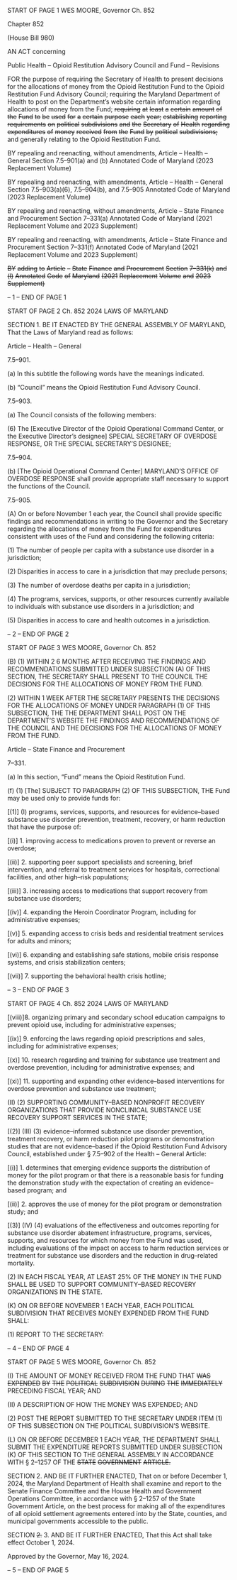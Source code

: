 START OF PAGE 1
WES MOORE, Governor Ch. 852

Chapter 852

(House Bill 980)

AN ACT concerning

Public Health – Opioid Restitution Advisory Council and Fund – Revisions

FOR the purpose of requiring the Secretary of Health to present decisions for the allocations
of money from the Opioid Restitution Fund to the Opioid Restitution Fund Advisory
Council; requiring the Maryland Department of Health to post on the Department’s
website certain information regarding allocations of money from the Fund; ~~requiring~~
~~at~~ ~~least~~ ~~a~~ ~~certain~~ ~~amount~~ ~~of~~ ~~the~~ ~~Fund~~ ~~to~~ ~~be~~ ~~used~~ ~~for~~ ~~a~~ ~~certain~~ ~~purpose~~ ~~each~~ ~~year;~~
~~establishing~~ ~~reporting~~ ~~requirements~~ ~~on~~ ~~political~~ ~~subdivisions~~ ~~and~~ ~~the~~ ~~Secretary~~ ~~of~~
~~Health~~ ~~regarding~~ ~~expenditures~~ ~~of~~ ~~money~~ ~~received~~ ~~from~~ ~~the~~ ~~Fund~~ ~~by~~ ~~political~~
~~subdivisions;~~ and generally relating to the Opioid Restitution Fund.

BY repealing and reenacting, without amendments,
Article – Health – General
Section 7.5–901(a) and (b)
Annotated Code of Maryland
(2023 Replacement Volume)

BY repealing and reenacting, with amendments,
Article – Health – General
Section 7.5–903(a)(6), 7.5–904(b), and 7.5–905
Annotated Code of Maryland
(2023 Replacement Volume)

BY repealing and reenacting, without amendments,
Article – State Finance and Procurement
Section 7–331(a)
Annotated Code of Maryland
(2021 Replacement Volume and 2023 Supplement)

BY repealing and reenacting, with amendments,
Article – State Finance and Procurement
Section 7–331(f)
Annotated Code of Maryland
(2021 Replacement Volume and 2023 Supplement)

~~BY~~ ~~adding~~ ~~to~~
~~Article~~ ~~–~~ ~~State~~ ~~Finance~~ ~~and~~ ~~Procurement~~
~~Section~~ ~~7–331(k)~~ ~~and~~ ~~(l)~~
~~Annotated~~ ~~Code~~ ~~of~~ ~~Maryland~~
~~(2021~~ ~~Replacement~~ ~~Volume~~ ~~and~~ ~~2023~~ ~~Supplement)~~

– 1 –
END OF PAGE 1

START OF PAGE 2
Ch. 852 2024 LAWS OF MARYLAND

SECTION 1. BE IT ENACTED BY THE GENERAL ASSEMBLY OF MARYLAND,
That the Laws of Maryland read as follows:

Article – Health – General

7.5–901.

(a) In this subtitle the following words have the meanings indicated.

(b) “Council” means the Opioid Restitution Fund Advisory Council.

7.5–903.

(a) The Council consists of the following members:

(6) The [Executive Director of the Opioid Operational Command Center, or
the Executive Director’s designee] SPECIAL SECRETARY OF OVERDOSE RESPONSE, OR
THE SPECIAL SECRETARY’S DESIGNEE;

7.5–904.

(b) [The Opioid Operational Command Center] MARYLAND’S OFFICE OF
OVERDOSE RESPONSE shall provide appropriate staff necessary to support the functions
of the Council.

7.5–905.

(A) On or before November 1 each year, the Council shall provide specific findings
and recommendations in writing to the Governor and the Secretary regarding the
allocations of money from the Fund for expenditures consistent with uses of the Fund and
considering the following criteria:

(1) The number of people per capita with a substance use disorder in a
jurisdiction;

(2) Disparities in access to care in a jurisdiction that may preclude persons;

(3) The number of overdose deaths per capita in a jurisdiction;

(4) The programs, services, supports, or other resources currently available
to individuals with substance use disorders in a jurisdiction; and

(5) Disparities in access to care and health outcomes in a jurisdiction.

– 2 –
END OF PAGE 2

START OF PAGE 3
WES MOORE, Governor Ch. 852

(B) (1) WITHIN 2 6 MONTHS AFTER RECEIVING THE FINDINGS AND
RECOMMENDATIONS SUBMITTED UNDER SUBSECTION (A) OF THIS SECTION, THE
SECRETARY SHALL PRESENT TO THE COUNCIL THE DECISIONS FOR THE
ALLOCATIONS OF MONEY FROM THE FUND.

(2) WITHIN 1 WEEK AFTER THE SECRETARY PRESENTS THE
DECISIONS FOR THE ALLOCATIONS OF MONEY UNDER PARAGRAPH (1) OF THIS
SUBSECTION, THE THE DEPARTMENT SHALL POST ON THE DEPARTMENT’S WEBSITE
THE FINDINGS AND RECOMMENDATIONS OF THE COUNCIL AND THE DECISIONS FOR
THE ALLOCATIONS OF MONEY FROM THE FUND.

Article – State Finance and Procurement

7–331.

(a) In this section, “Fund” means the Opioid Restitution Fund.

(f) (1) [The] SUBJECT TO PARAGRAPH (2) OF THIS SUBSECTION, THE
Fund may be used only to provide funds for:

[(1)] (I) programs, services, supports, and resources for evidence–based
substance use disorder prevention, treatment, recovery, or harm reduction that have the
purpose of:

[(i)] 1. improving access to medications proven to prevent or
reverse an overdose;

[(ii)] 2. supporting peer support specialists and screening, brief
intervention, and referral to treatment services for hospitals, correctional facilities, and
other high–risk populations;

[(iii)] 3. increasing access to medications that support recovery
from substance use disorders;

[(iv)] 4. expanding the Heroin Coordinator Program, including for
administrative expenses;

[(v)] 5. expanding access to crisis beds and residential treatment
services for adults and minors;

[(vi)] 6. expanding and establishing safe stations, mobile crisis
response systems, and crisis stabilization centers;

[(vii)] 7. supporting the behavioral health crisis hotline;

– 3 –
END OF PAGE 3

START OF PAGE 4
Ch. 852 2024 LAWS OF MARYLAND

[(viii)]8. organizing primary and secondary school education
campaigns to prevent opioid use, including for administrative expenses;

[(ix)] 9. enforcing the laws regarding opioid prescriptions and
sales, including for administrative expenses;

[(x)] 10. research regarding and training for substance use
treatment and overdose prevention, including for administrative expenses; and

[(xi)] 11. supporting and expanding other evidence–based
interventions for overdose prevention and substance use treatment;

(II) (2) SUPPORTING COMMUNITY–BASED NONPROFIT
RECOVERY ORGANIZATIONS THAT PROVIDE NONCLINICAL SUBSTANCE USE
RECOVERY SUPPORT SERVICES IN THE STATE;

[(2)] (III) (3) evidence–informed substance use disorder prevention,
treatment recovery, or harm reduction pilot programs or demonstration studies that are
not evidence–based if the Opioid Restitution Fund Advisory Council, established under §
7.5–902 of the Health – General Article:

[(i)] 1. determines that emerging evidence supports the
distribution of money for the pilot program or that there is a reasonable basis for funding
the demonstration study with the expectation of creating an evidence–based program; and

[(ii)] 2. approves the use of money for the pilot program or
demonstration study; and

[(3)] (IV) (4) evaluations of the effectiveness and outcomes reporting for
substance use disorder abatement infrastructure, programs, services, supports, and
resources for which money from the Fund was used, including evaluations of the impact on
access to harm reduction services or treatment for substance use disorders and the
reduction in drug–related mortality.

(2) IN EACH FISCAL YEAR, AT LEAST 25% OF THE MONEY IN THE FUND
SHALL BE USED TO SUPPORT COMMUNITY–BASED RECOVERY ORGANIZATIONS IN
THE STATE.

(K) ON OR BEFORE NOVEMBER 1 EACH YEAR, EACH POLITICAL
SUBDIVISION THAT RECEIVES MONEY EXPENDED FROM THE FUND SHALL:

(1) REPORT TO THE SECRETARY:

– 4 –
END OF PAGE 4

START OF PAGE 5
WES MOORE, Governor Ch. 852

(I) THE AMOUNT OF MONEY RECEIVED FROM THE FUND THAT
~~WAS~~ ~~EXPENDED~~ ~~BY~~ ~~THE~~ ~~POLITICAL~~ ~~SUBDIVISION~~ ~~DURING~~ ~~THE~~ ~~IMMEDIATELY~~
PRECEDING FISCAL YEAR; AND

(II) A DESCRIPTION OF HOW THE MONEY WAS EXPENDED; AND

(2) POST THE REPORT SUBMITTED TO THE SECRETARY UNDER ITEM
(1) OF THIS SUBSECTION ON THE POLITICAL SUBDIVISION’S WEBSITE.

(L) ON OR BEFORE DECEMBER 1 EACH YEAR, THE DEPARTMENT SHALL
SUBMIT THE EXPENDITURE REPORTS SUBMITTED UNDER SUBSECTION (K) OF THIS
SECTION TO THE GENERAL ASSEMBLY IN ACCORDANCE WITH § 2–1257 OF THE
~~STATE~~ ~~GOVERNMENT~~ ~~ARTICLE.~~

SECTION 2. AND BE IT FURTHER ENACTED, That on or before December 1,
2024, the Maryland Department of Health shall examine and report to the Senate Finance
Committee and the House Health and Government Operations Committee, in accordance
with § 2–1257 of the State Government Article, on the best process for making all of the
expenditures of all opioid settlement agreements entered into by the State, counties, and
municipal governments accessible to the public.

SECTION ~~2.~~ 3. AND BE IT FURTHER ENACTED, That this Act shall take effect
October 1, 2024.

Approved by the Governor, May 16, 2024.

– 5 –
END OF PAGE 5